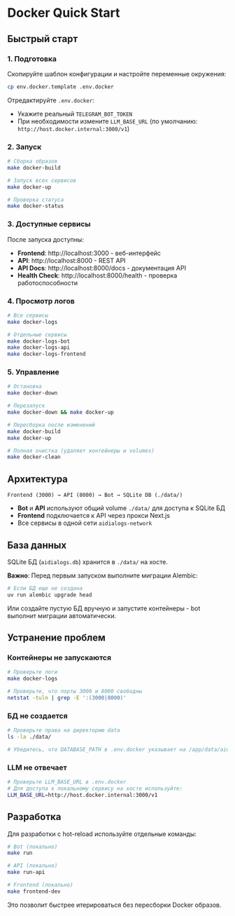 # Docker Quick Start

## Быстрый старт

### 1. Подготовка

Скопируйте шаблон конфигурации и настройте переменные окружения:

```bash
cp env.docker.template .env.docker
```

Отредактируйте `.env.docker`:
- Укажите реальный `TELEGRAM_BOT_TOKEN`
- При необходимости измените `LLM_BASE_URL` (по умолчанию: `http://host.docker.internal:3000/v1`)

### 2. Запуск

```bash
# Сборка образов
make docker-build

# Запуск всех сервисов
make docker-up

# Проверка статуса
make docker-status
```

### 3. Доступные сервисы

После запуска доступны:

- **Frontend**: http://localhost:3000 - веб-интерфейс
- **API**: http://localhost:8000 - REST API
- **API Docs**: http://localhost:8000/docs - документация API
- **Health Check**: http://localhost:8000/health - проверка работоспособности

### 4. Просмотр логов

```bash
# Все сервисы
make docker-logs

# Отдельные сервисы
make docker-logs-bot
make docker-logs-api
make docker-logs-frontend
```

### 5. Управление

```bash
# Остановка
make docker-down

# Перезапуск
make docker-down && make docker-up

# Пересборка после изменений
make docker-build
make docker-up

# Полная очистка (удаляет контейнеры и volumes)
make docker-clean
```

## Архитектура

```
Frontend (3000) → API (8000) → Bot → SQLite DB (./data/)
```

- **Bot** и **API** используют общий volume `./data/` для доступа к SQLite БД
- **Frontend** подключается к API через прокси Next.js
- Все сервисы в одной сети `aidialogs-network`

## База данных

SQLite БД (`aidialogs.db`) хранится в `./data/` на хосте.

**Важно**: Перед первым запуском выполните миграции Alembic:

```bash
# Если БД еще не создана
uv run alembic upgrade head
```

Или создайте пустую БД вручную и запустите контейнеры - bot выполнит миграции автоматически.

## Устранение проблем

### Контейнеры не запускаются

```bash
# Проверьте логи
make docker-logs

# Проверьте, что порты 3000 и 8000 свободны
netstat -tuln | grep -E ':(3000|8000)'
```

### БД не создается

```bash
# Проверьте права на директорию data
ls -la ./data/

# Убедитесь, что DATABASE_PATH в .env.docker указывает на /app/data/aidialogs.db
```

### LLM не отвечает

```bash
# Проверьте LLM_BASE_URL в .env.docker
# Для доступа к локальному сервису на хосте используйте:
LLM_BASE_URL=http://host.docker.internal:3000/v1
```

## Разработка

Для разработки с hot-reload используйте отдельные команды:

```bash
# Bot (локально)
make run

# API (локально)
make run-api

# Frontend (локально)
make frontend-dev
```

Это позволит быстрее итерироваться без пересборки Docker образов.

